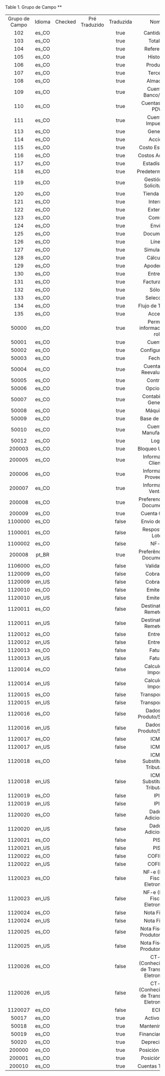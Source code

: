 <div id="d11229e1" class="table">

<div class="table-title">

Table 1. Grupo de Campo
\*\*

</div>

<div class="table-contents">

|                |        |         |               |           |                                              |
| :------------: | :----: | :-----: | :-----------: | :-------: | :------------------------------------------: |
| Grupo de Campo | Idioma | Checked | Pré Traduzido | Traduzida |                     Nome                     |
|      102       | es\_CO |         |               |   true    |                  Cantidades                  |
|      103       | es\_CO |         |               |   true    |                   Totales                    |
|      104       | es\_CO |         |               |   true    |                  Referencia                  |
|      105       | es\_CO |         |               |   true    |                   Historia                   |
|      106       | es\_CO |         |               |   true    |                   Producto                   |
|      107       | es\_CO |         |               |   true    |                   Tercero                    |
|      108       | es\_CO |         |               |   true    |                   Almacén                    |
|      109       | es\_CO |         |               |   true    |              Cuentas Banco/Caja              |
|      110       | es\_CO |         |               |   true    |               Cuentas Caja PDV               |
|      111       | es\_CO |         |               |   true    |               Cuentas Impuesto               |
|      113       | es\_CO |         |               |   true    |                   General                    |
|      114       | es\_CO |         |               |   true    |                    Acción                    |
|      115       | es\_CO |         |               |   true    |                Costo Estándar                |
|      116       | es\_CO |         |               |   true    |               Costos Actuales                |
|      117       | es\_CO |         |               |   true    |                 Estadísticas                 |
|      118       | es\_CO |         |               |   true    |               Predeterminados                |
|      119       | es\_CO |         |               |   true    |            Gestión de Solicitudes            |
|      120       | es\_CO |         |               |   true    |                  Tienda Web                  |
|      121       | es\_CO |         |               |   true    |                   Interno                    |
|      122       | es\_CO |         |               |   true    |                   Externo                    |
|      123       | es\_CO |         |               |   true    |                    Común                     |
|      124       | es\_CO |         |               |   true    |                    Envío                     |
|      125       | es\_CO |         |               |   true    |                  Documento                   |
|      126       | es\_CO |         |               |   true    |                    Línea                     |
|      127       | es\_CO |         |               |   true    |                  Simulación                  |
|      128       | es\_CO |         |               |   true    |                   Cálculos                   |
|      129       | es\_CO |         |               |   true    |                  Apoderado                   |
|      130       | es\_CO |         |               |   true    |                   Entrega                    |
|      131       | es\_CO |         |               |   true    |                 Facturación                  |
|      132       | es\_CO |         |               |   true    |                   Sólo ..                    |
|      133       | es\_CO |         |               |   true    |                  Selección                   |
|      134       | es\_CO |         |               |   true    |               Flujo de Trabajo               |
|      135       | es\_CO |         |               |   true    |                    Acceso                    |
|     50000      | es\_CO |         |               |   true    |         Permitir información en rol          |
|     50001      | es\_CO |         |               |   true    |                   Cuentas                    |
|     50002      | es\_CO |         |               |   true    |                Configuración                 |
|     50003      | es\_CO |         |               |   true    |                    Fechas                    |
|     50004      | es\_CO |         |               |   true    |           Cuentas de Reevaluación            |
|     50005      | es\_CO |         |               |   true    |                   Contrato                   |
|     50006      | es\_CO |         |               |   true    |                   Opciones                   |
|     50007      | es\_CO |         |               |   true    |             Contabilidad General             |
|     50008      | es\_CO |         |               |   true    |                   Máquinas                   |
|     50009      | es\_CO |         |               |   true    |                Base de Datos                 |
|     50010      | es\_CO |         |               |   true    |             Cuentas Manufactura              |
|     50012      | es\_CO |         |               |   true    |                     Logo                     |
|     200003     | es\_CO |         |               |   true    |               Bloqueo Usuario                |
|     200005     | es\_CO |         |               |   true    |             Información Cliente              |
|     200006     | es\_CO |         |               |   true    |            Información Proveedor             |
|     200007     | es\_CO |         |               |   true    |              Información Ventas              |
|     200008     | es\_CO |         |               |   true    |          Preferencias de Documentos          |
|     200009     | es\_CO |         |               |   true    |                 Cuenta Cargo                 |
|    1100000     | es\_CO |         |               |   false   |                Envio de Lote                 |
|    1100001     | es\_CO |         |               |   false   |               Resposta do Lote               |
|    1100002     | es\_CO |         |               |   false   |                     NF-e                     |
|     200008     | pt\_BR |         |               |   true    |          Preferências de Documentos          |
|    1106000     | es\_CO |         |               |   false   |                  Validation                  |
|    1120009     | es\_CO |         |               |   false   |                   Cobranca                   |
|    1120009     | en\_US |         |               |   false   |                   Cobranca                   |
|    1120010     | es\_CO |         |               |   false   |                   Emitente                   |
|    1120010     | en\_US |         |               |   false   |                   Emitente                   |
|    1120011     | es\_CO |         |               |   false   |           Destinatario / Remetente           |
|    1120011     | en\_US |         |               |   false   |           Destinatario / Remetente           |
|    1120012     | es\_CO |         |               |   false   |                   Entrega                    |
|    1120012     | en\_US |         |               |   false   |                   Entrega                    |
|    1120013     | es\_CO |         |               |   false   |                    Fatura                    |
|    1120013     | en\_US |         |               |   false   |                    Fatura                    |
|    1120014     | es\_CO |         |               |   false   |              Calculo do Imposto              |
|    1120014     | en\_US |         |               |   false   |              Calculo do Imposto              |
|    1120015     | es\_CO |         |               |   false   |                Transportador                 |
|    1120015     | en\_US |         |               |   false   |                Transportador                 |
|    1120016     | es\_CO |         |               |   false   |           Dados do Produto/Servico           |
|    1120016     | en\_US |         |               |   false   |           Dados do Produto/Servico           |
|    1120017     | es\_CO |         |               |   false   |                     ICMS                     |
|    1120017     | en\_US |         |               |   false   |                     ICMS                     |
|    1120018     | es\_CO |         |               |   false   |         ICMS Substituicao Tributaria         |
|    1120018     | en\_US |         |               |   false   |         ICMS Substituicao Tributaria         |
|    1120019     | es\_CO |         |               |   false   |                     IPI                      |
|    1120019     | en\_US |         |               |   false   |                     IPI                      |
|    1120020     | es\_CO |         |               |   false   |               Dados Adicionais               |
|    1120020     | en\_US |         |               |   false   |               Dados Adicionais               |
|    1120021     | es\_CO |         |               |   false   |                     PIS                      |
|    1120021     | en\_US |         |               |   false   |                     PIS                      |
|    1120022     | es\_CO |         |               |   false   |                    COFINS                    |
|    1120022     | en\_US |         |               |   false   |                    COFINS                    |
|    1120023     | es\_CO |         |               |   false   |        NF-e (Nota Fiscal Eletronica)         |
|    1120023     | en\_US |         |               |   false   |        NF-e (Nota Fiscal Eletronica)         |
|    1120024     | es\_CO |         |               |   false   |                 Nota Fiscal                  |
|    1120024     | en\_US |         |               |   false   |                 Nota Fiscal                  |
|    1120025     | es\_CO |         |               |   false   |        Nota Fiscal de Produtor Rural         |
|    1120025     | en\_US |         |               |   false   |        Nota Fiscal de Produtor Rural         |
|    1120026     | es\_CO |         |               |   false   | CT-e (Conhecimento de Transporte Eletronico) |
|    1120026     | en\_US |         |               |   false   | CT-e (Conhecimento de Transporte Eletronico) |
|    1120027     | es\_CO |         |               |   false   |                     ECF                      |
|     50017      | es\_CO |         |               |   true    |                 Activo Fijo                  |
|     50018      | es\_CO |         |               |   true    |                Mantenimiento                 |
|     50019      | es\_CO |         |               |   true    |                Financiamiento                |
|     50020      | es\_CO |         |               |   true    |                 Depreciación                 |
|     200000     | es\_CO |         |               |   true    |                Posición Swing                |
|     200001     | es\_CO |         |               |   true    |                 Posición Web                 |
|     200010     | es\_CO |         |               |   true    |               Cuentas Tercero                |

</div>

</div>
